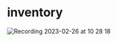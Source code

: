 # inventory

![Recording 2023-02-26 at 10 28 18](https://user-images.githubusercontent.com/46138418/221402749-a23c0767-6fe5-4016-872b-d8f0553d40af.gif)
